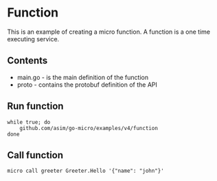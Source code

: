 # Function

This is an example of creating a micro function. A function is a one time executing service.

## Contents

- main.go - is the main definition of the function
- proto - contains the protobuf definition of the API

## Run function

```shell
while true; do
	github.com/asim/go-micro/examples/v4/function
done
```

## Call function

```shell
micro call greeter Greeter.Hello '{"name": "john"}'
```
